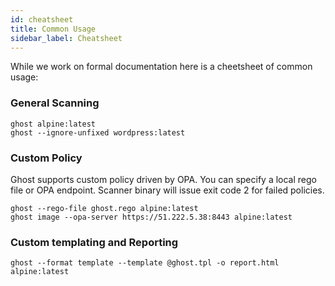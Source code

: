 ```yaml
---
id: cheatsheet
title: Common Usage
sidebar_label: Cheatsheet
---
```


While we work on formal documentation here is a cheetsheet of common usage:

### General Scanning
```shell
ghost alpine:latest
ghost --ignore-unfixed wordpress:latest
```

### Custom Policy
Ghost supports custom policy driven by OPA. You can specify a local rego file or OPA endpoint. Scanner binary
will issue exit code 2 for failed policies.
```shell
ghost --rego-file ghost.rego alpine:latest
ghost image --opa-server https://51.222.5.38:8443 alpine:latest 
```

### Custom templating and Reporting
```shell
ghost --format template --template @ghost.tpl -o report.html alpine:latest
```